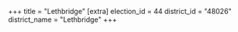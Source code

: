 +++
title = "Lethbridge"
[extra]
election_id = 44
district_id = "48026"
district_name = "Lethbridge"
+++

